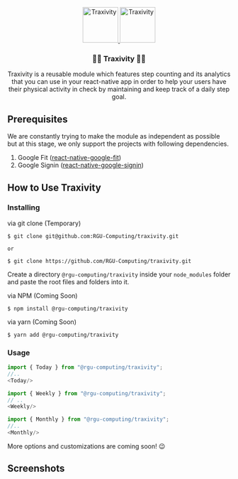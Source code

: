 <p align="center">
  <a href="#">
    <img src="https://www.rgu.ac.uk/templates/g5_rgu/images/logo.png" alt="Traxivity" height="80">
    <img src="https://i.imgur.com/a3Wx1z6.png" alt="Traxivity" width="80" height="80">
  </a>
</p>

<h3 align="center">🏃🏻‍ Traxivity 🏃🏻‍</h3>

<p align="center">
    Traxivity is a reusable module which features step counting and its analytics that you can use in your react-native app in order to help your users have their physical activity in check by maintaining and keep track of a daily step goal.
    <br />
</p>

## Prerequisites

We are constantly trying to make the module as independent as possible but at this stage, we only support the projects with following dependencies.

1. Google Fit (<a href="https://github.com/StasDoskalenko/react-native-google-fit">react-native-google-fit</a>)
2. Google Signin (<a href="https://github.com/react-native-community/google-signin">react-native-google-signin</a>)

## How to Use Traxivity

### Installing

via git clone (Temporary)

```
$ git clone git@github.com:RGU-Computing/traxivity.git

or 

$ git clone https://github.com/RGU-Computing/traxivity.git
```

Create a directory `@rgu-computing/traxivity` inside your `node_modules` folder and paste the root files and folders into it.

via NPM (Coming Soon)

```
$ npm install @rgu-computing/traxivity
```

via yarn (Coming Soon)

```
$ yarn add @rgu-computing/traxivity
```

### Usage

```js
import { Today } from "@rgu-computing/traxivity";
//..
<Today/>

import { Weekly } from "@rgu-computing/traxivity";
// ..
<Weekly/>

import { Monthly } from "@rgu-computing/traxivity";
//..
<Monthly/>
```
More options and customizations are coming soon! 😉

## Screenshots
<!--
<img src="#">
-->
<!--## Architecture 

<img src="#">
-->
